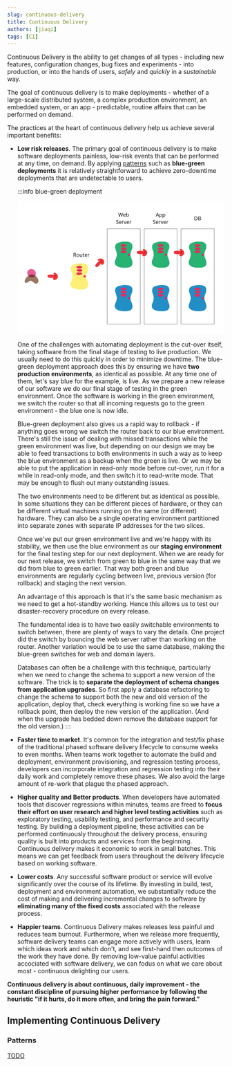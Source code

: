 ```yaml
---
slug: continuous-delivery
title: Continuous Delivery
authors: [jiaqi]
tags: [CI]
---
```


Continuous Delivery is the ability to get changes of all types - including new features, configuration changes, bug
fixes and experiments - into production, or into the hands of users, _safely_ and _quickly_ in a _sustainable_ way.

<!--truncate-->

The goal of continuous delivery is to make deployments - whether of a large-scale distributed system, a complex
production environment, an embedded system, or an app - predictable, routine affairs that can be performed on demand.

The practices at the heart of continuous delivery help us achieve several important benefits:

- **Low risk releases**. The primary goal of continuous delivery is to make software deployments painless, low-risk
  events that can be performed at any time, on demand. By applying [patterns](#patterns) such as **blue-green
  deployments** it is relatively straightforward to achieve zero-downtime deployments that are undetectable to users.

  :::info blue-green deployment

  ![Error loading blue-green-deployments.png ](./blue-green-deployments.png)

  One of the challenges with automating deployment is the cut-over itself, taking software from the final stage of
  testing to live production. We usually need to do this quickly in order to minimize downtime. The blue-green
  deployment approach does this by ensuring we have **two production environments**, as identical as possible. At any
  time one of them, let's say blue for the example, is live. As we prepare a new release of our software we do our
  final stage of testing in the green environment. Once the software is working in the green environment, we switch the
  router so that all incoming requests go to the green environment - the blue one is now idle.

  Blue-green deployment also gives us a rapid way to rollback - if anything goes wrong we switch the router back to
  our blue environment. There's still the issue of dealing with missed transactions while the green environment was
  live, but depending on our design we may be able to feed transactions to both environments in such a way as to keep
  the blue environment as a backup when the green is live. Or we may be able to put the application in read-only mode
  before cut-over, run it for a while in read-only mode, and then switch it to read-write mode. That may be enough to
  flush out many outstanding issues.

  The two environments need to be different but as identical as possible. In some situations they can be different
  pieces of hardware, or they can be different virtual machines running on the same (or different) hardware. They can
  also be a single operating environment partitioned into separate zones with separate IP addresses for the two slices.

  Once we've put our green environment live and we're happy with its stability, we then use the blue environment as
  our **staging environment** for the final testing step for our next deployment. When we are ready for our next
  release, we switch from green to blue in the same way that we did from blue to green earlier. That way both green and
  blue environments are regularly cycling between live, previous version (for rollback) and staging the next version.

  An advantage of this approach is that it's the same basic mechanism as we need to get a hot-standby working. Hence
  this allows us to test our disaster-recovery procedure on every release.

  The fundamental idea is to have two easily switchable environments to switch between, there are plenty of ways to vary
  the details. One project did the switch by bouncing the web server rather than working on the router. Another
  variation would be to use the same database, making the blue-green switches for web and domain layers.

  Databases can often be a challenge with this technique, particularly when we need to change the schema to support a
  new version of the software. The trick is to **separate the deployment of schema changes from application upgrades**.
  So first apply a database refactoring to change the schema to support both the new and old version of the application,
  deploy that, check everything is working fine so we have a rollback point, then deploy the new version of the
  application. (And when the upgrade has bedded down remove the database support for the old version.)
  :::

- **Faster time to market**. It's common for the integration and test/fix phase of the traditional phased software
  delivery lifecycle to consume weeks to even months. When teams work together to automate the build and deployment,
  environment provisioning, and regression testing process, developers can incorporate integration and regression
  testing into their daily work and completely remove these phases. We also avoid the large amount of re-work that
  plague the phased approach.
- **Higher quality and Better products**. When developers have automated tools that discover regressions within minutes,
  teams are freed to **focus their effort on user research and higher level testing activities** such as exploratory
  testing, usability testing, and performance and security testing. By building a deployment pipeline, these activities
  can be performed continuously throughout the delivery process, ensuring quality is built into products and services
  from the beginning. Continuous delivery makes it economic to work in small batches. This means we can get feedback
  from users throughout the delivery lifecycle based on working software.
- **Lower costs**. Any successful software product or service will evolve significantly over the course of its lifetime.
  By investing in build, test, deployment and environment automation, we substantially reduce the cost of making and
  delivering incremental changes to software by **eliminating many of the fixed costs** associated with the release
  process.
- **Happier teams**. Continuous Delivery makes releases less painful and reduces team burnout. Furthermore, when we
  release more frequently, software delivery teams can engage more actively with users, learn which ideas work and which
  don't, and see first-hand then outcomes of the work they have done. By removing low-value painful activities
  accociated with software delivery, we can fodus on what we care about most - continuous delighting our users.

**Continuous delivery is about continuous, daily improvement - the constant discipline of pursuing higher performance by
following the heuristic "if it hurts, do it more often, and bring the pain forward."**

Implementing Continuous Delivery
--------------------------------

### Patterns

[TODO](https://www.atlassian.com/continuous-delivery)
